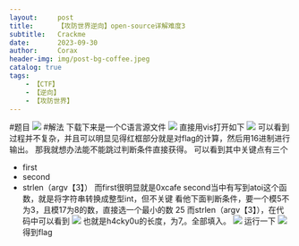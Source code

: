 ```yaml
---
layout:     post
title:      【攻防世界逆向】open-source详解难度3
subtitle:   Crackme
date:       2023-09-30
author:     Corax
header-img: img/post-bg-coffee.jpeg
catalog: true
tags:
    - 【CTF】
    - 【逆向】
    - 【攻防世界】
---
```


#题目
![](https://typora-1321221957.cos.ap-shanghai.myqcloud.com/image1/202311020107266.png)
#解法
下载下来是一个C语言源文件
![](https://typora-1321221957.cos.ap-shanghai.myqcloud.com/image1/202311020107267.png)
直接用vis打开如下
![](https://typora-1321221957.cos.ap-shanghai.myqcloud.com/image1/202311020107268.png)
可以看到过程并不复杂，并且可以明显见得红框部分就是对flag的计算，然后用16进制进行输出。
那我就想办法能不能跳过判断条件直接获得。
可以看到其中关键点有三个

* first
* second
* strlen（argv【3】）
而first很明显就是0xcafe
second当中有写到atoi这个函数，就是将字符串转换成整型int，但不关键
看他下面判断条件，要一个模5不为3，且模17为8的数，直接选一个最小的数 25
而strlen（argv【3】），在代码中可以看到
![](https://typora-1321221957.cos.ap-shanghai.myqcloud.com/image1/202311020107269.png)
也就是h4cky0u的长度，为7,。全部填入。
![](https://typora-1321221957.cos.ap-shanghai.myqcloud.com/image1/202311020107270.png)
运行一下
![](https://typora-1321221957.cos.ap-shanghai.myqcloud.com/image1/202311020107272.png)
得到flag